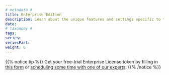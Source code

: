 ```yaml
---
# metadata # 
title: Enterprise Edition
description: Learn about the unique features and settings specific to the Enterprise edition.
date: 
# taxonomy #
tags: 
series:
seriesPart:
weight: 6
---
```


{{% notice tip %}} 
Get your free-trial Enterprise License token by filling in [this form](https://www.pachyderm.com/trial/) or [scheduling some time with one of our experts](https://www.pachyderm.com/request-a-demo/). 
{{% /notice %}}